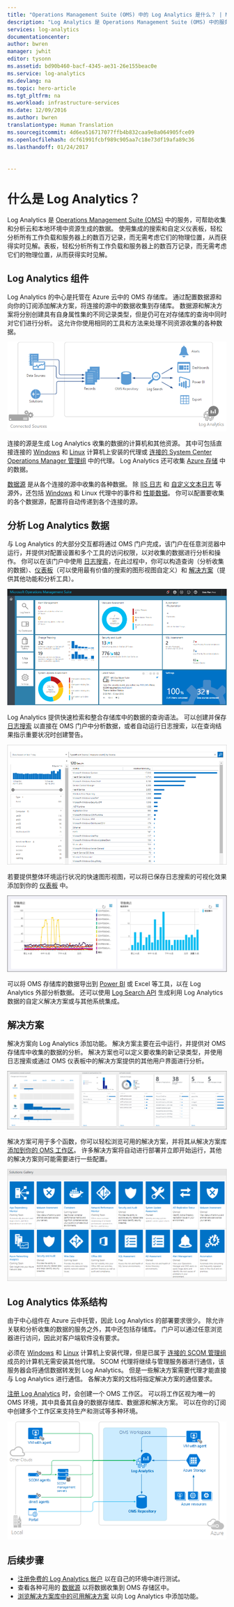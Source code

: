 ```yaml
---
title: "Operations Management Suite (OMS) 中的 Log Analytics 是什么？ | Microsoft Docs"
description: "Log Analytics 是 Operations Management Suite (OMS) 中的服务，可帮助收集和分析云和本地环境中资源生成的操作数据。  本文提供了 Log Analytics 不同组件的简要概述和指向详细内容的链接。"
services: log-analytics
documentationcenter: 
author: bwren
manager: jwhit
editor: tysonn
ms.assetid: bd90b460-bacf-4345-ae31-26e155beac0e
ms.service: log-analytics
ms.devlang: na
ms.topic: hero-article
ms.tgt_pltfrm: na
ms.workload: infrastructure-services
ms.date: 12/09/2016
ms.author: bwren
translationtype: Human Translation
ms.sourcegitcommit: 4d6ea516717077ffb4b832caa9e8a064905fce09
ms.openlocfilehash: dcf61991fcbf989c905aa7c18e73df19afa89c36
ms.lasthandoff: 01/24/2017


---
```

# <a name="what-is-log-analytics"></a>什么是 Log Analytics？
Log Analytics 是 [Operations Management Suite \(OMS\)](../operations-management-suite/operations-management-suite-overview.md) 中的服务，可帮助收集和分析云和本地环境中资源生成的数据。 使用集成的搜索和自定义仪表板，轻松分析所有工作负载和服务器上的数百万记录，而无需考虑它们的物理位置，从而获得实时见解。表板，轻松分析所有工作负载和服务器上的数百万记录，而无需考虑它们的物理位置，从而获得实时见解。

## <a name="log-analytics-components"></a>Log Analytics 组件
Log Analytics 的中心是托管在 Azure 云中的 OMS 存储库。  通过配置数据源和向你的订阅添加解决方案，将连接的源中的数据收集到存储库。  数据源和解决方案将分别创建具有自身属性集的不同记录类型，但是仍可在对存储库的查询中同时对它们进行分析。  这允许你使用相同的工具和方法来处理不同资源收集的各种数据。

![OMS 存储库](media/log-analytics-overview/overview.png)

连接的源是生成 Log Analytics 收集的数据的计算机和其他资源。  其中可包括直接连接的 [Windows](log-analytics-windows-agents.md) 和 [Linux](log-analytics-linux-agents.md) 计算机上安装的代理或 [连接的 System Center Operations Manager 管理组](log-analytics-om-agents.md) 中的代理。  Log Analytics 还可收集 [Azure 存储](log-analytics-azure-storage.md) 中的数据。

[数据源](log-analytics-data-sources.md) 是从各个连接的源中收集的各种数据。  除 [IIS 日志](log-analytics-data-sources-iis-logs.md) 和 [自定义文本日志](log-analytics-data-sources-custom-logs.md) 等源外，还包括 [Windows](log-analytics-data-sources-windows-events.md) 和 Linux 代理中的事件和 [性能数据](log-analytics-data-sources-performance-counters.md)。  你可以配置要收集的各个数据源，配置将自动传递到各个连接的源。

## <a name="analyzing-log-analytics-data"></a>分析 Log Analytics 数据
与 Log Analytics 的大部分交互都将通过 OMS 门户完成，该门户在任意浏览器中运行，并提供对配置设置和多个工具的访问权限，以对收集的数据进行分析和操作。  你可以在该门户中使用 [日志搜索](log-analytics-log-searches.md)，在此过程中，你可以构造查询（分析收集的数据）、[仪表板](log-analytics-dashboards.md)（可以使用最有价值的搜索的图形视图自定义）和 [解决方案](log-analytics-add-solutions.md)（提供其他功能和分析工具）。

![OMS 门户](media/log-analytics-overview/portal.png)

Log Analytics 提供快速检索和整合存储库中的数据的查询语法。  可以创建并保存 [日志搜索](log-analytics-log-searches.md) 以直接在 OMS 门户中分析数据，或者自动运行日志搜索，以在查询结果指示重要状况时创建警告。

![日志搜索](media/log-analytics-overview/log-search.png)

若要提供整体环境运行状况的快速图形视图，可以将已保存日志搜索的可视化效果添加到你的 [仪表板](log-analytics-dashboards.md) 中。   

![仪表板](media/log-analytics-overview/dashboard.png)

可以将 OMS 存储库的数据导出到 [Power BI](log-analytics-powerbi.md) 或 Excel 等工具，以在 Log Analytics 外部分析数据。  还可以使用 [Log Search API](log-analytics-log-search-api.md) 生成利用 Log Analytics 数据的自定义解决方案或与其他系统集成。

## <a name="solutions"></a>解决方案
解决方案向 Log Analytics 添加功能。  解决方案主要在云中运行，并提供对 OMS 存储库中收集的数据的分析。 解决方案也可以定义要收集的新记录类型，并使用日志搜索或通过 OMS 仪表板中的解决方案提供的其他用户界面进行分析。  

![更改跟踪解决方案](media/log-analytics-overview/change-tracking.png)

解决方案可用于多个函数，你可以轻松浏览可用的解决方案，并将其从解决方案库 [添加到你的 OMS 工作区](log-analytics-add-solutions.md)。  许多解决方案将自动进行部署并立即开始运行，其他的解决方案则可能需要进行一些配置。

![解决方案库](media/log-analytics-overview/solution-gallery.png)

## <a name="log-analytics-architecture"></a>Log Analytics 体系结构
由于中心组件在 Azure 云中托管，因此 Log Analytics 的部署要求很少。  除允许关联和分析收集的数据的服务之外，其中还包括存储库。  门户可以通过任意浏览器进行访问，因此对客户端软件没有要求。

必须在 [Windows](log-analytics-windows-agents.md) 和 [Linux](log-analytics-linux-agents.md) 计算机上安装代理，但是已属于 [连接的 SCOM 管理组](log-analytics-om-agents.md) 成员的计算机无需安装其他代理。  SCOM 代理将继续与管理服务器进行通信，该服务器会将通信数据转发到 Log Analytics。  但是一些解决方案需要代理才能直接与 Log Analytics 进行通信。  各解决方案的文档将指定解决方案的通信要求。

[注册 Log Analytics](log-analytics-get-started.md) 时，会创建一个 OMS 工作区。  可以将工作区视为唯一的 OMS 环境，其中具备其自身的数据存储库、数据源和解决方案。 可以在你的订阅中创建多个工作区来支持生产和测试等多种环境。

![Log Analytics 体系结构](media/log-analytics-overview/architecture.png)

## <a name="next-steps"></a>后续步骤
* [注册免费的 Log Analytics 帐户](log-analytics-get-started.md) 以在自己的环境中进行测试。
* 查看各种可用的 [数据源](log-analytics-data-sources.md) 以将数据收集到 OMS 存储区中。
* [浏览解决方案库中的可用解决方案](log-analytics-add-solutions.md) 以向 Log Analytics 中添加功能。


